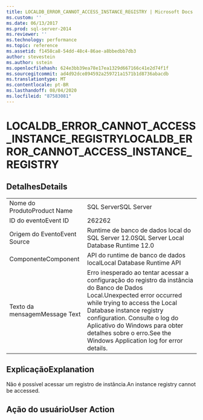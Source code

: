 ```yaml
---
title: LOCALDB_ERROR_CANNOT_ACCESS_INSTANCE_REGISTRY | Microsoft Docs
ms.custom: ''
ms.date: 06/13/2017
ms.prod: sql-server-2014
ms.reviewer: ''
ms.technology: performance
ms.topic: reference
ms.assetid: f1458ca8-54dd-48c4-86ae-a8bbedbb7db3
author: stevestein
ms.author: sstein
ms.openlocfilehash: 624e3bb39ea78e17ea1329d667166c41e2d74f1f
ms.sourcegitcommit: ad4d92dce894592a259721a1571b1d8736abacdb
ms.translationtype: MT
ms.contentlocale: pt-BR
ms.lasthandoff: 08/04/2020
ms.locfileid: "87583081"
---
```

# <a name="localdb_error_cannot_access_instance_registry"></a><span data-ttu-id="aea56-102">LOCALDB_ERROR_CANNOT_ACCESS_INSTANCE_REGISTRY</span><span class="sxs-lookup"><span data-stu-id="aea56-102">LOCALDB_ERROR_CANNOT_ACCESS_INSTANCE_REGISTRY</span></span>
    
## <a name="details"></a><span data-ttu-id="aea56-103">Detalhes</span><span class="sxs-lookup"><span data-stu-id="aea56-103">Details</span></span>  
  
|||  
|-|-|  
|<span data-ttu-id="aea56-104">Nome do Produto</span><span class="sxs-lookup"><span data-stu-id="aea56-104">Product Name</span></span>|<span data-ttu-id="aea56-105">SQL Server</span><span class="sxs-lookup"><span data-stu-id="aea56-105">SQL Server</span></span>|  
|<span data-ttu-id="aea56-106">ID do evento</span><span class="sxs-lookup"><span data-stu-id="aea56-106">Event ID</span></span>|<span data-ttu-id="aea56-107">262</span><span class="sxs-lookup"><span data-stu-id="aea56-107">262</span></span>|  
|<span data-ttu-id="aea56-108">Origem do Evento</span><span class="sxs-lookup"><span data-stu-id="aea56-108">Event Source</span></span>|<span data-ttu-id="aea56-109">Runtime de banco de dados local do SQL Server 12.0</span><span class="sxs-lookup"><span data-stu-id="aea56-109">SQL Server Local Database Runtime 12.0</span></span>|  
|<span data-ttu-id="aea56-110">Componente</span><span class="sxs-lookup"><span data-stu-id="aea56-110">Component</span></span>|<span data-ttu-id="aea56-111">API do runtime de banco de dados local</span><span class="sxs-lookup"><span data-stu-id="aea56-111">Local Database Runtime API</span></span>|  
|<span data-ttu-id="aea56-112">Texto da mensagem</span><span class="sxs-lookup"><span data-stu-id="aea56-112">Message Text</span></span>|<span data-ttu-id="aea56-113">Erro inesperado ao tentar acessar a configuração do registro da instância do Banco de Dados Local.</span><span class="sxs-lookup"><span data-stu-id="aea56-113">Unexpected error occurred while trying to access the Local Database instance registry configuration.</span></span> <span data-ttu-id="aea56-114">Consulte o log do Aplicativo do Windows para obter detalhes sobre o erro.</span><span class="sxs-lookup"><span data-stu-id="aea56-114">See the Windows Application log for error details.</span></span>|  
  
## <a name="explanation"></a><span data-ttu-id="aea56-115">Explicação</span><span class="sxs-lookup"><span data-stu-id="aea56-115">Explanation</span></span>  
 <span data-ttu-id="aea56-116">Não é possível acessar um registro de instância.</span><span class="sxs-lookup"><span data-stu-id="aea56-116">An instance registry cannot be accessed.</span></span>  
  
## <a name="user-action"></a><span data-ttu-id="aea56-117">Ação do usuário</span><span class="sxs-lookup"><span data-stu-id="aea56-117">User Action</span></span>  
  
